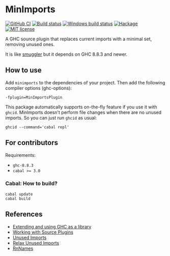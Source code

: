 # MinImports

[![GitHub CI](https://github.com/jrp2014/MiniImports/workflows/CI/badge.svg)](https://github.com/jrp2014/MiniImports/actions)
[![Build status](https://img.shields.io/travis/jrp2014/MiniImports.svg?logo=travis)](https://travis-ci.org/jrp2014/MiniImports)
[![Windows build status](https://ci.appveyor.com/api/projects/status/github/jrp2014/MiniImports?branch=master&svg=true)](https://ci.appveyor.com/project/jrp2014/MiniImports)
[![Hackage](https://img.shields.io/hackage/v/MiniImports.svg?logo=haskell)](https://hackage.haskell.org/package/MiniImports)
[![MIT license](https://img.shields.io/badge/license-MIT-blue.svg)](LICENSE)

A GHC source plugin that replaces current imports with a minimal set, removing unused ones.

It is like [smuggler](https://github.com/kowainik/smuggler) but it depends on GHC 8.8.3 and newer.

## How to use

Add `minimports` to the dependencies of your project. Then add the following
compiler options (ghc-options):

```
-fplugin=MinImportsPlugin
```

This package automatically supports on-the-fly
feature if you use it with `ghcid`. MinImports doesn't perform file changes when
there are no unused imports. So you can just run `ghcid` as usual:

```
ghcid --command='cabal repl'
```

## For contributors

Requirements:

* `ghc-8.8.3`
* `cabal >= 3.0`

### Cabal: How to build?

```shell
cabal update
cabal build
```

## References
* [Extending and using GHC as a library](https://downloads.haskell.org/~ghc/latest/docs/html/users_guide/extending_ghc.html)
* [Working with Source Plugins](https://mpickering.github.io/papers/working-with-source-plugins.pdf)
* [Unused Imports](https://gitlab.haskell.org/ghc/ghc/-/wikis/commentary/compiler/unused-imports)
* [Relax Unused Imports](https://gitlab.haskell.org/ghc/ghc/-/wikis/commentary/compiler/relaxed-unused-imports)
* [RnNames](https://hackage.haskell.org/package/ghc-8.6.5/docs/RnNames.html#v:printMinimalImports)
